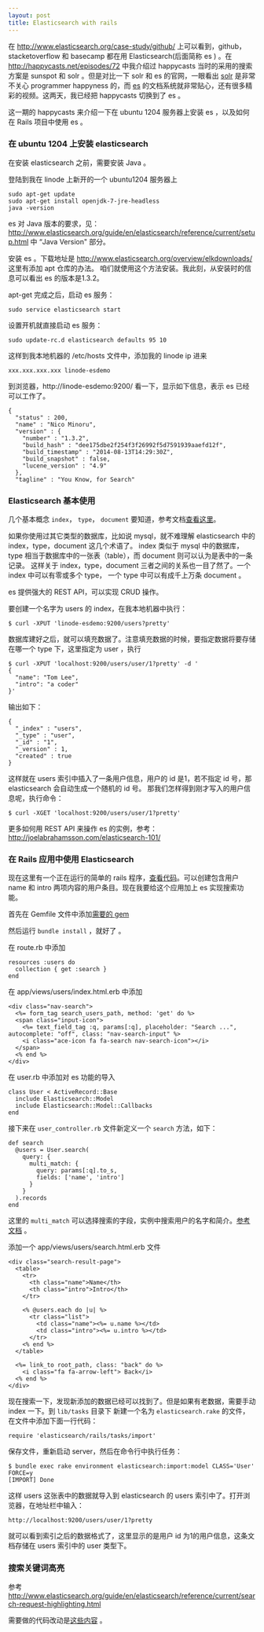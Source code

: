 ```yaml
---
layout: post
title: Elasticsearch with rails
---
```


<!-- this deprecate ep#72 -->

在 <http://www.elasticsearch.org/case-study/github/> 上可以看到，github，stacketoverflow 和 basecamp 都在用 Elasticsearch(后面简称 es ) 。在 <http://happycasts.net/episodes/72> 中我介绍过 happycasts 当时的采用的搜索方案是 sunspot 和 solr 。但是对比一下 solr 和 es 的官网，一眼看出 [solr](http://lucene.apache.org/solr/) 是非常不关心 programmer happyness 的，而 [es](http://www.elasticsearch.org/) 的文档系统就非常贴心，还有很多精彩的视频。这两天，我已经把 happycasts 切换到了 es 。

这一期的 happycasts 来介绍一下在 ubuntu 1204 服务器上安装 es ，以及如何在 Rails 项目中使用 es 。

### 在 ubuntu 1204 上安装 elasticsearch

在安装 elasticsearch 之前，需要安装 Java 。

登陆到我在 linode 上新开的一个 ubuntu1204 服务器上

~~~
sudo apt-get update
sudo apt-get install openjdk-7-jre-headless
java -version
~~~

es 对 Java 版本的要求，见：
 <http://www.elasticsearch.org/guide/en/elasticsearch/reference/current/setup.html> 中 “Java Version" 部分。



安装 es 。下载地址是 <http://www.elasticsearch.org/overview/elkdownloads/>
这里有添加 apt 仓库的办法。 咱们就使用这个方法安装。我此刻，从安装时的信息可以看出 es 的版本是1.3.2。

apt-get 完成之后，启动 es 服务：

~~~
sudo service elasticsearch start
~~~

设置开机就直接启动 es 服务：

~~~
sudo update-rc.d elasticsearch defaults 95 10
~~~

这样到我本地机器的 /etc/hosts 文件中，添加我的 linode ip 进来

~~~
xxx.xxx.xxx.xxx linode-esdemo
~~~

到浏览器，http://linode-esdemo:9200/ 看一下，显示如下信息，表示 es 已经可以工作了。

~~~
{
  "status" : 200,
  "name" : "Nico Minoru",
  "version" : {
    "number" : "1.3.2",
    "build_hash" : "dee175dbe2f254f3f26992f5d7591939aaefd12f",
    "build_timestamp" : "2014-08-13T14:29:30Z",
    "build_snapshot" : false,
    "lucene_version" : "4.9"
  },
  "tagline" : "You Know, for Search"
~~~

### Elasticsearch 基本使用

几个基本概念 `index`， `type`，
`document` 要知道，参考文档[查看这里](http://www.elasticsearch.org/guide/en/elasticsearch/reference/current/_basic_concepts.html)。

如果你使用过其它类型的数据库，比如说 mysql，就不难理解 elasticsearch 中的 index，type，document 这几个术语了。
index 类似于 mysql 中的数据库，type 相当于数据库中的一张表（table），而 document 则可以认为是表中的一条记录。
这样关于 index，type，document 三者之间的关系也一目了然了。一个 index 中可以有零或多个 type，
一个 type 中可以有成千上万条 document 。

es 提供强大的 REST API，可以实现 CRUD 操作。

要创建一个名字为 users 的 index，在我本地机器中执行：

~~~
$ curl -XPUT 'linode-esdemo:9200/users?pretty'
~~~

数据库建好之后，就可以填充数据了。注意填充数据的时候，要指定数据将要存储在哪一个 type 下，这里指定为 user ，执行

~~~
$ curl -XPUT 'localhost:9200/users/user/1?pretty' -d '
{
  "name": "Tom Lee",
  "intro": "a coder"
}'
~~~

输出如下：

~~~
{
  "_index" : "users",
  "_type" : "user",
  "_id" : "1",
  "_version" : 1,
  "created" : true
}
~~~

这样就在 users 索引中插入了一条用户信息，用户的 id 是1，若不指定 id 号，那 elasticsearch 会自动生成一个随机的 id 号。
那我们怎样得到刚才写入的用户信息呢，执行命令：

~~~
$ curl -XGET 'localhost:9200/users/user/1?pretty'
~~~

更多如何用 REST API 来操作 es 的实例，参考： <http://joelabrahamsson.com/elasticsearch-101/>

### 在 Rails 应用中使用 Elasticsearch

现在这里有一个正在运行的简单的 rails 程序，[查看代码](https://github.com/happycasts/episode-104-demo/)。可以创建包含用户 name 和 intro 两项内容的用户条目。现在我要给这个应用加上 es 实现搜索功能。

首先在 Gemfile 文件中添加[需要的 gem](https://github.com/happycasts/episode-104-demo/commit/df1dcc8973012e195532f0829add822b52b5116c)

然后运行 `bundle install` ，就好了 。



在 route.rb 中添加

~~~
resources :users do
  collection { get :search }
end

~~~

在 app/views/users/index.html.erb 中添加


~~~
<div class="nav-search">
  <%= form_tag search_users_path, method: 'get' do %>
  <span class="input-icon">
    <%= text_field_tag :q, params[:q], placeholder: "Search ...", autocomplete: "off", class: "nav-search-input" %>
    <i class="ace-icon fa fa-search nav-search-icon"></i>
  </span>
  <% end %>
</div>

~~~

在 user.rb 中添加对 es 功能的导入


~~~
class User < ActiveRecord::Base
  include Elasticsearch::Model
  include Elasticsearch::Model::Callbacks
end

~~~

接下来在 `user_controller.rb` 文件新定义一个 `search` 方法，如下：

~~~
def search
  @users = User.search(
    query: {
      multi_match: {
        query: params[:q].to_s,
        fields: ['name', 'intro']
      }
    }
  ).records
end
~~~

这里的 `multi_match` 可以选择搜索的字段，实例中搜索用户的名字和简介。[参考文档](http://www.elasticsearch.org/guide/en/elasticsearch/reference/current/query-dsl-multi-match-query.html) 。

添加一个  app/views/users/search.html.erb 文件


~~~
<div class="search-result-page">
  <table>
    <tr>
      <th class="name">Name</th>
      <th class="intro">Intro</th>
    </tr>

    <% @users.each do |u| %>
      <tr class="list">
        <td class="name"><%= u.name %></td>
        <td class="intro"><%= u.intro %></td>
      </tr>
    <% end %>
  </table>

  <%= link_to root_path, class: "back" do %>
    <i class="fa fa-arrow-left"> Back</i>
  <% end %>
</div>

~~~


现在搜索一下，发现新添加的数据已经可以找到了。但是如果有老数据，需要手动 index 一下。到 `lib/tasks` 目录下
新建一个名为 `elasticsearch.rake` 的文件，在文件中添加下面一行代码：

~~~
require 'elasticsearch/rails/tasks/import'
~~~

保存文件，重新启动 server，然后在命令行中执行任务：

~~~
$ bundle exec rake environment elasticsearch:import:model CLASS='User' FORCE=y
[IMPORT] Done
~~~

这样 users 这张表中的数据就导入到 elasticsearch 的 users 索引中了。打开浏览器，在地址栏中输入：

~~~
http://localhost:9200/users/user/1?pretty
~~~

就可以看到索引之后的数据格式了，这里显示的是用户 id 为1的用户信息，这条文档存储在 users 索引中的 user 类型下。


### 搜索关键词高亮

参考 <http://www.elasticsearch.org/guide/en/elasticsearch/reference/current/search-request-highlighting.html>

需要做的代码改动是[这些内容](https://github.com/happycasts/episode-104-demo/commit/ca07bd77c4f88c20a38f901f70854b12a8dbaa16) 。
